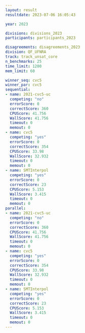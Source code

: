 ```yaml
---
layout: result
resultdate: 2023-07-06 16:05:43

year: 2023

divisions: divisions_2023
participants: participants_2023

disagreements: disagreements_2023
division: QF_UFNRA
track: track_unsat_core
n_benchmarks: 25
time_limit: 1200
mem_limit: 60

winner_seq: cvc5
winner_par: cvc5
sequential:
- name: 2021-cvc5-uc
  competing: "no"
  errorScore: 0
  correctScore: 360
  CPUScore: 41.756
  WallScore: 41.756
  timeout: 0
  memout: 0
- name: cvc5
  competing: "yes"
  errorScore: 0
  correctScore: 354
  CPUScore: 33.98
  WallScore: 32.932
  timeout: 0
  memout: 0
- name: SMTInterpol
  competing: "yes"
  errorScore: 0
  correctScore: 23
  CPUScore: 5.153
  WallScore: 3.415
  timeout: 0
  memout: 0
parallel:
- name: 2021-cvc5-uc
  competing: "no"
  errorScore: 0
  correctScore: 360
  CPUScore: 41.756
  WallScore: 41.756
  timeout: 0
  memout: 0
- name: cvc5
  competing: "yes"
  errorScore: 0
  correctScore: 354
  CPUScore: 33.98
  WallScore: 32.932
  timeout: 0
  memout: 0
- name: SMTInterpol
  competing: "yes"
  errorScore: 0
  correctScore: 23
  CPUScore: 5.153
  WallScore: 3.415
  timeout: 0
  memout: 0
---
```

